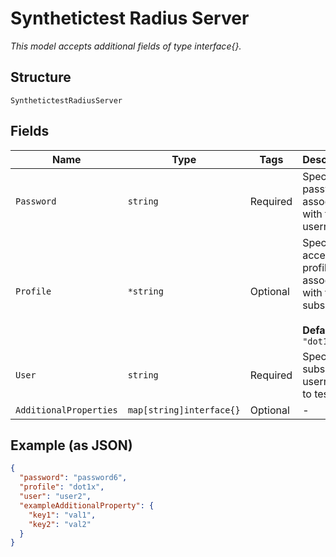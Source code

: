 
# Synthetictest Radius Server

*This model accepts additional fields of type interface{}.*

## Structure

`SynthetictestRadiusServer`

## Fields

| Name | Type | Tags | Description |
|  --- | --- | --- | --- |
| `Password` | `string` | Required | Specify the password associated with the username |
| `Profile` | `*string` | Optional | Specify the access profile associated with the subscriber<br><br>**Default**: `"dot1x"` |
| `User` | `string` | Required | Specify the subscriber username to test |
| `AdditionalProperties` | `map[string]interface{}` | Optional | - |

## Example (as JSON)

```json
{
  "password": "password6",
  "profile": "dot1x",
  "user": "user2",
  "exampleAdditionalProperty": {
    "key1": "val1",
    "key2": "val2"
  }
}
```


